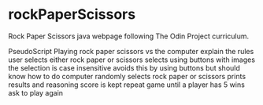# rockPaperScissors

Rock Paper Scissors java webpage following The Odin Project curriculum.

PseudoScript
Playing rock paper scissors vs the computer
explain the rules
user selects either rock paper or scissors
selects using buttons with images
the selection is case insensitive
avoids this by using buttons but should know how to do
computer randomly selects rock paper or scissors
prints results and reasoning
score is kept
repeat game until a player has 5 wins
ask to play again
